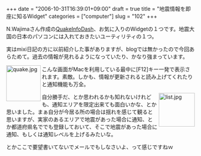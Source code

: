 +++
date = "2006-10-31T16:39:01+09:00"
draft = true
title = "地震情報を即座に知るWidget"
categories = ["computer"]
slug = "102"
+++

N.Wajimaさん作成の<a href="http://www.k5.dion.ne.jp/~widget/widgets/qind.html">QuakeInfoDash</a>、お気に入りのWidgetの１つです。地震大国の日本のパソコンには入れておきたいユーティリティの１つ。

実はmixi日記の方に以前紹介した事がありますが、blogでは無かったので今回あらためて。過去の情報が見れるようになっていたり、かなり強まっています。

<a href="/images/2006/10/quake.jpg" rel="lightbox"  ><img src="/images/2006/10/quake.jpg" alt="quake.jpg" title="quake.jpg" width="92" height="96" border="0"  align="left" /></a>

こんな画面がMacを利用している最中に[F12]キー一発で表示されます。素敵。しかも、情報が更新されると読み上げてくれたりと通知機能も万全。

<a href="/images/2006/10/list.jpg" rel="lightbox"  ><img src="/images/2006/10/list.jpg" alt="list.jpg" title="list.jpg" width="96" height="90" border="0" align="right" /></a>

自分勝手だ、とか思われるかも知れないけれども、通知エリアを限定出来ても面白いかな、とか思いました。まぁ自分が今居る所の場合は揺れを感じて観ると思いますが、実家のあるエリアで地震があった場合に通知、とか都道府県名ででも登録しておいて、そこで地震があった場合に通知、もしくは通知レベルを上げるみたいな。

とかここで要望書いてないでメールでもしなさいよ、って感じですねｗ
